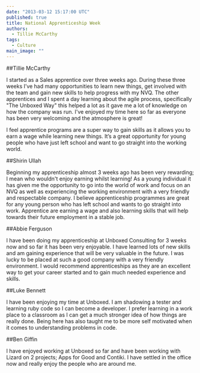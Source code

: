 ```yaml
---
date: "2013-03-12 15:17:00 UTC"
published: true
title: National Apprenticeship Week
authors:
  - Tillie McCarthy
tags: 
  - Culture
main_image: ""
---
```



##Tillie McCarthy

I started as a Sales apprentice over three weeks ago. During these three weeks I’ve had many opportunities to learn new things, get involved with the team and gain new skills to help progress with my NVQ. The other apprentices and I spent a day learning about the agile process, specifically "The Unboxed Way" this helped a lot as it gave me a lot of knowledge on how the company was run. I've enjoyed my time here so far as everyone has been very welcoming and the atmosphere is great!

I feel apprentice programs are a super way to gain skills as it allows you to earn a wage while learning new things. It’s a great opportunity for young people who have just left school and want to go straight into the working world.

##Shirin Ullah

Beginning my apprenticeship almost 3 weeks ago has been very rewarding; I mean who wouldn't enjoy earning whilst learning! As a young individual it has given me the opportunity to go into the world of work and focus on an NVQ as well as experiencing the working environment with a very friendly and respectable company.
I believe apprenticeship programmes are great for any young person who has left school and wants to go straight into work. Apprentice are earning a wage and also learning skills that will help towards their future employment in a stable job.

##Abbie Ferguson

I have been doing my apprenticeship at Unboxed Consulting for 3 weeks now and so far it has been very enjoyable. I have learned lots of new skills and am gaining experience that will be very valuable in the future. I was lucky to be placed at such a good company with a very friendly environment. I would recommend apprenticeships as they are an excellent way to get your career started and to gain much needed experience and skills.

##Luke Bennett

I have been enjoying my time at Unboxed. I am shadowing a tester and learning ruby code so I can become a developer. I prefer learning in a work place to a classroom as I can get a much stronger idea of how things are really done. Being here has also taught me to be more self motivated when it comes to understanding problems in code.

##Ben Giffin

I have enjoyed working at Unboxed so far and have been working with Lizard on 2 projects; Apps for Good and Contiki. I have settled in the office now and really enjoy the people who are around me.
